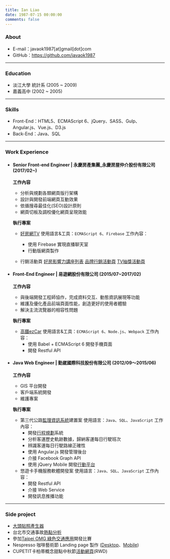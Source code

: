 ```yaml
---
title: Ian Liao
date: 1987-07-15 00:00:00
comments: false
---
```


### About
- E-mail：javaok1987[at]gmail[dot]com
- GitHub：https://github.com/javaok1987


---------------------------------------
### Education

- 淡江大學 統計系 (2005 ~ 2009)
- 嘉義高中 (2002 ~ 2005)


---------------------------------------
### Skills

- Front-End：HTML5、ECMAScript 6、jQuery、SASS、Gulp、Angular.js、Vue.js、D3.js
- Back-End：Java、SQL


---------------------------------------
### Work Experience

- #### Senior Front-end Engineer | 永慶房產集團_永慶房屋仲介股份有限公司 (2017/02~)

  __工作內容__
    - 分析與規劃各類網頁版行架構
    - 設計與開發前端網頁互動效果
    - 依循搜尋最佳化(SEO)設計原則
    - 網頁切板及調校優化網頁呈現效能

  __執行專案__
    - [好房網TV](https://goo.gl/Ggh7SJ)
      使用語言&工具：`ECMAScript 6`、`Firebase`
      工作內容：
        - 使用 Firebase 實現直播聊天室
        - 行動版網頁製作

    - 行銷活動頁
      [好房影響力講座列表](https://news.housefun.com.tw/lectures/all)
      [品牌行銷活動頁](https://event.yungching.com.tw/brand/2017)
      [TV抽獎活動頁](https://news.housefun.com.tw/events/tv/fans_checkin)


- #### Front-End Engineer | 易遊網股份有限公司 (2015/07~2017/02)

  __工作內容__
    - 與後端開發工程師協作，完成資料交互、動態資訊展現等功能
    - 維護及優化產品前端頁面性能，創造更好的使用者體驗
    - 解決主流流覽器的相容性問題

  __執行專案__
    - [高鐵ezCar](https://goo.gl/0SYLFm)
      使用語言&工具：`ECMAScript 6`、`Node.js`、`Webpack`
      工作內容：
        - 使用 Babel + ECMAScript 6 開發手機頁面
        - 開發 Restful API


- #### Java Web Engineer | 勤崴國際科技股份有限公司 (2012/09～2015/06)

  __工作內容__
    - GIS 平台開發
    - 客戶端系統開發
    - 維護專案

  __執行專案__
    - 第三代公路[監理資訊系統](https://goo.gl/SLCRbH)建置案
      使用語言：`Java`、`SQL`、`JavaScript`
      工作內容：
        - 開發[行程規劃](https://goo.gl/H0uOca)系統
        - 分析客運歷史軌跡數據，歸納客運每日行駛班次
        - 辨識客運每日行駛路線正確性
        - 使用 Angular.js 開發管理後台
        - 介接 Facebook Graph API
        - 使用 jQuery Mobile 開發[行動平台](http://goo.gl/E1CQn9)
    - 悠遊卡手機服務軟體開發案
      使用語言：`Java`、`SQL`、`JavaScript`
      工作內容：
        - 開發 Restful API
        - 介接 Web Service
        - 開發訊息推播功能


---------------------------------------
### Side project
- [大頭貼照產生器](https://goo.gl/zwiD3A)
- 台北市交通事故[熱點分析](http://goo.gl/9gQy6B)
- 參加[Taipei OMG 綠色交通應用](http://goo.gl/D9K3sG)開發比賽
- Nespresso 咖啡藝術節 Landing page 製作 ([Desktop](https://goo.gl/bKY71o)、[Mobile](https://goo.gl/3BGGwr))
- CUPETIT卡柏蒂概念甜點中秋節[活動網頁](https://goo.gl/YokwWS)(RWD)
